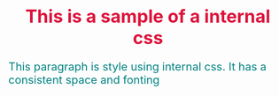 <!DOCTYPE html>
<html lang="en">
<head>
    <meta charset="UTF-8">
    <meta name="viewport" content="width=device-width, initial-scale=1.0">
    <title>Internal</title>
    <style>
        h1 {
            color:crimson;
            text-align:center;
            font-size: 32px;
        }
        p{
            font-size: 20px;
            color:teal;
        }
    </style>
</head>
<body>
    <div class="content-box">
        <h1>This is a sample of a internal css</h1>
        <p>This paragraph is style using internal css. It has a consistent space and fonting</p>
    </div>
</body>
</html>
